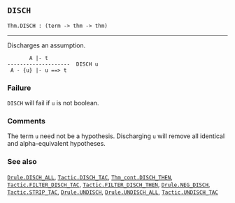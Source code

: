 ## `DISCH`

``` hol4
Thm.DISCH : (term -> thm -> thm)
```

------------------------------------------------------------------------

Discharges an assumption.

``` hol4
       A |- t
--------------------  DISCH u
 A - {u} |- u ==> t
```

### Failure

`DISCH` will fail if `u` is not boolean.

### Comments

The term `u` need not be a hypothesis. Discharging `u` will remove all
identical and alpha-equivalent hypotheses.

### See also

[`Drule.DISCH_ALL`](#Drule.DISCH_ALL),
[`Tactic.DISCH_TAC`](#Tactic.DISCH_TAC),
[`Thm_cont.DISCH_THEN`](#Thm_cont.DISCH_THEN),
[`Tactic.FILTER_DISCH_TAC`](#Tactic.FILTER_DISCH_TAC),
[`Tactic.FILTER_DISCH_THEN`](#Tactic.FILTER_DISCH_THEN),
[`Drule.NEG_DISCH`](#Drule.NEG_DISCH),
[`Tactic.STRIP_TAC`](#Tactic.STRIP_TAC),
[`Drule.UNDISCH`](#Drule.UNDISCH),
[`Drule.UNDISCH_ALL`](#Drule.UNDISCH_ALL),
[`Tactic.UNDISCH_TAC`](#Tactic.UNDISCH_TAC)
